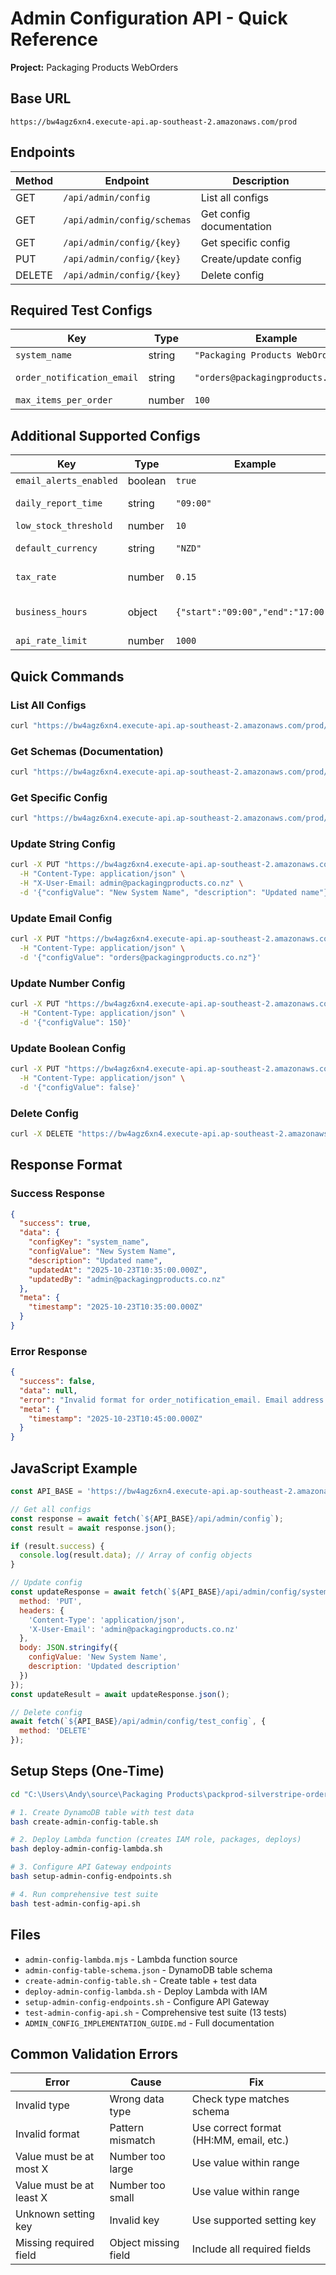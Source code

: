 # Admin Configuration API - Quick Reference

**Project:** Packaging Products WebOrders

## Base URL
```
https://bw4agz6xn4.execute-api.ap-southeast-2.amazonaws.com/prod
```

## Endpoints

| Method | Endpoint | Description |
|--------|----------|-------------|
| GET | `/api/admin/config` | List all configs |
| GET | `/api/admin/config/schemas` | Get config documentation |
| GET | `/api/admin/config/{key}` | Get specific config |
| PUT | `/api/admin/config/{key}` | Create/update config |
| DELETE | `/api/admin/config/{key}` | Delete config |

## Required Test Configs

| Key | Type | Example | Validation |
|-----|------|---------|------------|
| `system_name` | string | `"Packaging Products WebOrders"` | Any string |
| `order_notification_email` | string | `"orders@packagingproducts.co.nz"` | Valid email |
| `max_items_per_order` | number | `100` | 1-1000 |

## Additional Supported Configs

| Key | Type | Example | Validation |
|-----|------|---------|------------|
| `email_alerts_enabled` | boolean | `true` | true/false |
| `daily_report_time` | string | `"09:00"` | HH:MM format |
| `low_stock_threshold` | number | `10` | 0-10000 |
| `default_currency` | string | `"NZD"` | ISO 4217 (3 letters) |
| `tax_rate` | number | `0.15` | 0-1 (decimal) |
| `business_hours` | object | `{"start":"09:00","end":"17:00"}` | Both fields required |
| `api_rate_limit` | number | `1000` | 1-10000 |

## Quick Commands

### List All Configs
```bash
curl "https://bw4agz6xn4.execute-api.ap-southeast-2.amazonaws.com/prod/api/admin/config"
```

### Get Schemas (Documentation)
```bash
curl "https://bw4agz6xn4.execute-api.ap-southeast-2.amazonaws.com/prod/api/admin/config/schemas"
```

### Get Specific Config
```bash
curl "https://bw4agz6xn4.execute-api.ap-southeast-2.amazonaws.com/prod/api/admin/config/system_name"
```

### Update String Config
```bash
curl -X PUT "https://bw4agz6xn4.execute-api.ap-southeast-2.amazonaws.com/prod/api/admin/config/system_name" \
  -H "Content-Type: application/json" \
  -H "X-User-Email: admin@packagingproducts.co.nz" \
  -d '{"configValue": "New System Name", "description": "Updated name"}'
```

### Update Email Config
```bash
curl -X PUT "https://bw4agz6xn4.execute-api.ap-southeast-2.amazonaws.com/prod/api/admin/config/order_notification_email" \
  -H "Content-Type: application/json" \
  -d '{"configValue": "orders@packagingproducts.co.nz"}'
```

### Update Number Config
```bash
curl -X PUT "https://bw4agz6xn4.execute-api.ap-southeast-2.amazonaws.com/prod/api/admin/config/max_items_per_order" \
  -H "Content-Type: application/json" \
  -d '{"configValue": 150}'
```

### Update Boolean Config
```bash
curl -X PUT "https://bw4agz6xn4.execute-api.ap-southeast-2.amazonaws.com/prod/api/admin/config/email_alerts_enabled" \
  -H "Content-Type: application/json" \
  -d '{"configValue": false}'
```

### Delete Config
```bash
curl -X DELETE "https://bw4agz6xn4.execute-api.ap-southeast-2.amazonaws.com/prod/api/admin/config/test_config"
```

## Response Format

### Success Response
```json
{
  "success": true,
  "data": {
    "configKey": "system_name",
    "configValue": "New System Name",
    "description": "Updated name",
    "updatedAt": "2025-10-23T10:35:00.000Z",
    "updatedBy": "admin@packagingproducts.co.nz"
  },
  "meta": {
    "timestamp": "2025-10-23T10:35:00.000Z"
  }
}
```

### Error Response
```json
{
  "success": false,
  "data": null,
  "error": "Invalid format for order_notification_email. Email address for order notifications",
  "meta": {
    "timestamp": "2025-10-23T10:45:00.000Z"
  }
}
```

## JavaScript Example

```javascript
const API_BASE = 'https://bw4agz6xn4.execute-api.ap-southeast-2.amazonaws.com/prod';

// Get all configs
const response = await fetch(`${API_BASE}/api/admin/config`);
const result = await response.json();

if (result.success) {
  console.log(result.data); // Array of config objects
}

// Update config
const updateResponse = await fetch(`${API_BASE}/api/admin/config/system_name`, {
  method: 'PUT',
  headers: {
    'Content-Type': 'application/json',
    'X-User-Email': 'admin@packagingproducts.co.nz'
  },
  body: JSON.stringify({
    configValue: 'New System Name',
    description: 'Updated description'
  })
});
const updateResult = await updateResponse.json();

// Delete config
await fetch(`${API_BASE}/api/admin/config/test_config`, {
  method: 'DELETE'
});
```

## Setup Steps (One-Time)

```bash
cd "C:\Users\Andy\source\Packaging Products\packprod-silverstripe-orders"

# 1. Create DynamoDB table with test data
bash create-admin-config-table.sh

# 2. Deploy Lambda function (creates IAM role, packages, deploys)
bash deploy-admin-config-lambda.sh

# 3. Configure API Gateway endpoints
bash setup-admin-config-endpoints.sh

# 4. Run comprehensive test suite
bash test-admin-config-api.sh
```

## Files

- `admin-config-lambda.mjs` - Lambda function source
- `admin-config-table-schema.json` - DynamoDB table schema
- `create-admin-config-table.sh` - Create table + test data
- `deploy-admin-config-lambda.sh` - Deploy Lambda with IAM
- `setup-admin-config-endpoints.sh` - Configure API Gateway
- `test-admin-config-api.sh` - Comprehensive test suite (13 tests)
- `ADMIN_CONFIG_IMPLEMENTATION_GUIDE.md` - Full documentation

## Common Validation Errors

| Error | Cause | Fix |
|-------|-------|-----|
| Invalid type | Wrong data type | Check type matches schema |
| Invalid format | Pattern mismatch | Use correct format (HH:MM, email, etc.) |
| Value must be at most X | Number too large | Use value within range |
| Value must be at least X | Number too small | Use value within range |
| Unknown setting key | Invalid key | Use supported setting key |
| Missing required field | Object missing field | Include all required fields |
